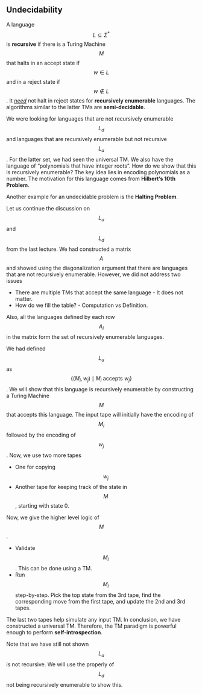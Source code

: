<!-- # Lecture 34

> `04-04-22` -->

## Undecidability

A language $$L \subseteq \Sigma^*$$ is **recursive** if there is a Turing Machine $$M$$ that halts in an accept state if $$w \in L$$ and in a reject state if $$w \not\in L$$. It *<u>need</u>* not halt in reject states for **recursively enumerable** languages. The algorithms similar to the latter TMs are **semi-decidable**.

We were looking for languages that are not recursively enumerable $$L_d$$ and languages that are recursively enumerable but not recursive $$L_u$$. For the latter set, we had seen the universal TM. We also have the language of “polynomials that have integer roots”. How do we show that this is recursively enumerable? The key idea lies in encoding polynomials as a number. The motivation for this language comes from **Hilbert’s 10th Problem**.

Another example for an undecidable problem is the **Halting Problem**. 

Let us continue the discussion on $$L_u$$ and $$L_d$$ from the last lecture. We had constructed a matrix $$A$$ and showed using the diagonalization argument that there are languages that are not recursively enumerable. However, we did not address two issues

- There are multiple TMs that accept the same language - It does not matter.
- How do we fill the table? - Computation vs Definition.

Also, all the languages defined by each row $$A_i$$ in the matrix form the set of recursively enumerable languages. 

We had defined $$L_u$$ as $$\{(M_i, w_j) \mid M_i \text{ accepts } w_j \}$$. We will show that this language is recursively enumerable by constructing a Turing Machine $$M$$ that accepts this language. The input tape will initially have the encoding of $$M_i$$ followed by the encoding of $$w_j$$. Now, we use two more tapes

- One for copying $$w_j$$
- Another tape for keeping track of the state in $$M$$, starting with state 0.

Now, we give the higher level logic of $$M$$.

- Validate $$M_i$$. This can be done using a TM.
- Run $$M_i$$ step-by-step. Pick the top state from the 3rd tape, find the corresponding move from the first tape, and update the 2nd and 3rd tapes. 

The last two tapes help simulate any input TM. In conclusion, we have constructed a universal TM. Therefore, the TM paradigm is powerful enough to perform **self-introspection**.

Note that we have still not shown $$L_u$$ is not recursive. We will use the properly of $$L_d$$ not being recursively enumerable to show this.
